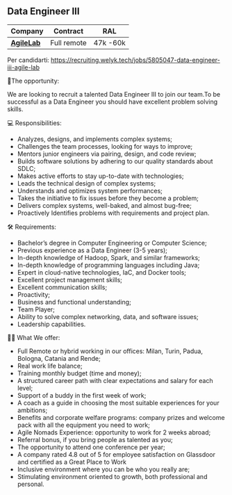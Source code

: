 ## Data Engineer III

| Company                   | Contract    | RAL       |
|---------------------------|-------------|-----------|
| [**AgileLab**](company.md) | Full remote | 47k -60k | 

Per candidarti: https://recruiting.welyk.tech/jobs/5805047-data-engineer-iii-agile-lab


💼The opportunity:


We are looking to recruit a talented Data Engineer III to join our team.To be successful as a Data Engineer you should have excellent problem solving skills.


💻 Responsibilities:
- Analyzes, designs, and implements complex systems;
- Challenges the team processes, looking for ways to improve;
- Mentors junior engineers via pairing, design, and code review;
- Builds software solutions by adhering to our quality standards about SDLC;
- Makes active efforts to stay up-to-date with technologies;
- Leads the technical design of complex systems;
- Understands and optimizes system performances;
- Takes the initiative to fix issues before they become a problem;
- Delivers complex systems, well-baked, and almost bug-free;
- Proactively Identifies problems with requirements and project plan.


🛠️ Requirements:
- Bachelor’s degree in Computer Engineering or Computer Science;
- Previous experience as a Data Engineer (3-5 years);
- In-depth knowledge of Hadoop, Spark, and similar frameworks;
- In-depth knowledge of programming languages including Java;
- Expert in cloud-native technologies, IaC, and Docker tools;
- Excellent project management skills;
- Excellent communication skills;
- Proactivity;
- Business and functional understanding;
- Team Player;
- Ability to solve complex networking, data, and software issues;
- Leadership capabilities.

  
🙌🏻 What We offer:
- Full Remote or hybrid working in our offices: Milan, Turin, Padua, Bologna, Catania and Rende;
- Real work life balance;
- Training monthly budget (time and money);
- A structured career path with clear expectations and salary for each level;
- Support of a buddy in the first week of work;
- A coach as a guide in choosing the most suitable experiences for your ambitions;
- Benefits and corporate welfare programs: company prizes and welcome pack with all the equipment you need to work;
- Agile Nomads Experience: opportunity to work for 2 weeks abroad;
- Referral bonus, if you bring people as talented as you;
- The opportunity to attend one conference per year;
- A company rated 4.8 out of 5 for employee satisfaction on Glassdoor and certified as a Great Place to Work
- Inclusive environment where you can be who you really are;
- Stimulating environment oriented to growth, both professional and personal.
